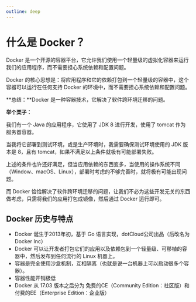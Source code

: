 ```yaml
---
outline: deep
---
```

# 什么是 Docker？

Docker 是一个开源的容器平台，它允许我们使用一个轻量级的虚拟化容器来运行我们的应用程序，而不需要担心系统依赖和配置问题。

Docker 的核心思想是：将应用程序和它的依赖打包到一个轻量级的容器中，这个容器可以运行在任何支持 Docker 的环境中，而不需要担心系统依赖和配置问题。

**总结：**Docker 是一种容器技术，它解决了软件跨环境迁移的问题。

**举个栗子：**

我们有一个 Java 的应用程序，它使用了 JDK 8 进行开发，使用了 tomcat 作为服务器容器。

当我将它部署到测试环境，或是生产环境时，我需要确保测试环境使用的 JDK 版本是 8，且有 tomcat，如果不满足以上条件就极有可能部署失败。

上述的条件也许还好满足，但当应用依赖的东西变多，当使用的操作系统不同（Window、macOS、Linux），部署时考虑的不够完善时，就将极有可能出现问题。

而 Docker 恰恰解决了软件跨环境迁移的问题，让我们不必为这些开发无关的东西做考虑，只需将我们的应用打包成镜像，然后通过 Docker 运行即可。

## Docker 历史与特点

- Docker 诞生于2013年初，基于 Go 语言实现，dotCloud公司出品（后改名为 Docker Inc）
- Docker 可以让开发者打包它们的应用以及依赖包到一个轻量级、可移植的容器中，然后发布到任何流行的 Linux 机器上。
- 容器是完全使用沙盒机制，互相隔离（也就是说一台机器上可以启动很多个容器）。
- 容器性能开销极低
- Docker 从 17.03 版本之后分为 免费的CE（Community Edition：社区版）和 付费的EE（Enterprise Edition：企业版）